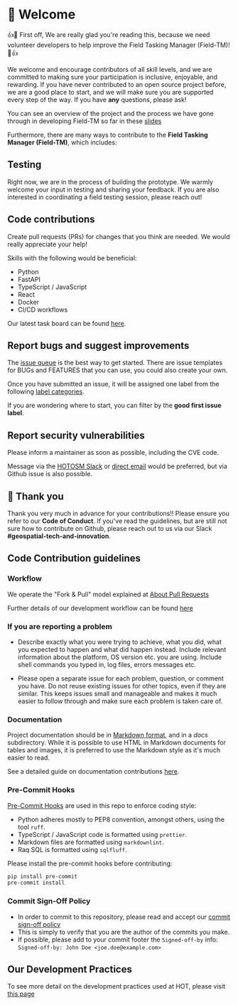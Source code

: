 # 🤗 Welcome

:+1::tada: First off, We are really glad you're reading this, because we need
volunteer developers to help improve the Field Tasking Manager (Field-TM)!
:tada::+1:

We welcome and encourage contributors of all skill levels, and we are committed
to making sure your participation is inclusive, enjoyable, and rewarding. If
you have never contributed to an open source project before, we are a good
place to start, and we will make sure you are supported every step of the way.
If you have **any** questions, please ask!

You can see an overview of the project and the process we have gone through in
developing Field-TM so far in these
[slides][1]

Furthermore, there are many ways to contribute to the
**Field Tasking Manager (Field-TM)**, which includes:

## Testing

Right now, we are in the process of building the prototype. We warmly welcome
your input in testing and sharing your feedback. If you are also interested in
coordinating a field testing session, please reach out!

## Code contributions

Create pull requests (PRs) for changes that you think are needed. We would
really appreciate your help!

Skills with the following would be beneficial:

- Python
- FastAPI
- TypeScript / JavaScript
- React
- Docker
- CI/CD workflows

Our latest task board can be found [here][2].

## Report bugs and suggest improvements

The [issue queue][3] is the best way to get started. There are issue templates
for BUGs and FEATURES that you can use, you could also create your own.

Once you have submitted an issue, it will be assigned one label from the
following [label categories][4].

If you are wondering where to start, you can filter by the
**good first issue label**.

## Report security vulnerabilities

Please inform a maintainer as soon as possible, including the CVE code.

Message via the [HOTOSM Slack][9] or [direct email][10] would be preferred,
but via Github issue is also possible.

## :handshake: Thank you

Thank you very much in advance for your contributions!! Please ensure you refer
to our **Code of Conduct**.
If you've read the guidelines, but are still not sure how to contribute on
Github, please reach out to us via our Slack **#geospatial-tech-and-innovation**.

## Code Contribution guidelines

### Workflow

We operate the "Fork & Pull" model explained at [About Pull Requests][5]

Further details of our development workflow can be found [here][8]

### If you are reporting a problem

- Describe exactly what you were trying to achieve, what you did, what you
  expected to happen and what did happen instead. Include relevant information
  about the platform, OS version etc. you are using. Include shell commands you
  typed in, log files, errors messages etc.

- Please open a separate issue for each problem, question, or comment you have.
  Do not reuse existing issues for other topics, even if they are similar. This
  keeps issues small and manageable and makes it much easier to follow through
  and make sure each problem is taken care of.

### Documentation

Project documentation should be in [Markdown format][6], and in a _docs_
subdirectory. While it is possible to use HTML in Markdown documents
for tables and images, it is preferred to use the Markdown style as
it's much easier to read.

See a detailed guide on documentation contributions
[here](https://docs.hotosm.org/techdoc).

### Pre-Commit Hooks

[Pre-Commit Hooks][7] are used in this repo to enforce coding style:

- Python adheres mostly to PEP8 convention, amongst others, using the
  tool `ruff`.
- TypeScript / JavaScript code is formatted using `prettier`.
- Markdown files are formatted using `markdownlint`.
- Raq SQL is formatted using `sqlfluff`.

Please install the pre-commit hooks before contributing:

```bash
pip install pre-commit
pre-commit install
```

### Commit Sign-Off Policy

- In order to commit to this repository, please read and accept our
  [commit sign-off policy](https://developercertificate.org)
- This is simply to verify that you are the author of the commits you make.
- If possible, please add to your commit footer the `Signed-off-by` info:
  `Signed-off-by: John Doe <joe.doe@example.com>`

## Our Development Practices

To see more detail on the development practices used at HOT,
please visit [this page](https://docs.hotosm.org/dev-practices)

[1]: https://docs.google.com/presentation/d/1UrBG1X4MXwVd8Ps498FDlAYvesIailjjPPJfR_B4SUs/edit#slide=id.g15c1f409958_0_0 "slides"
[2]: https://github.com/orgs/hotosm/projects/22 "Our latest task board"
[3]: https://github.com/hotosm/field-tm/issues "issue queue"
[4]: https://github.com/hotosm/field-tm/labels "label categories"
[5]: https://help.github.com/articles/about-pull-requests/ "About Pull Requests"
[6]: https://www.markdownguide.org/ "Markdown format"
[7]: https://docs.hotosm.org/dev-guide/repo-management/pre-commit "Pre-commit"
[8]: https://docs.hotosm.org/dev-guide/repo-management/git/#git-flow "Git Flow"
[9]: https://slack.hotosm.org "HOT Slack"
[10]: mailto:sysadmin@hotosm.org "Sysadmin email"
